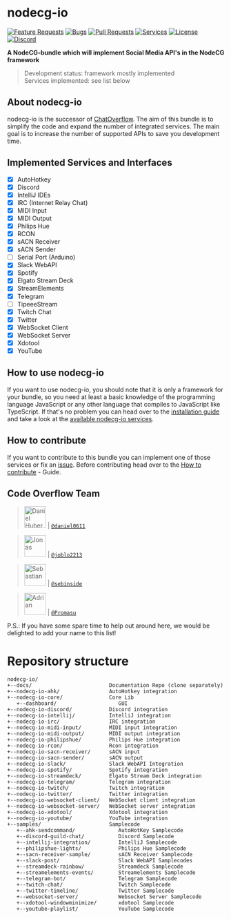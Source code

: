 # nodecg-io

[![Feature Requests](https://img.shields.io/github/issues/codeoverflow-org/nodecg-io/enhancement?label=Feature%20Requests&style=flat-square)](https://github.com/codeoverflow-org/nodecg-io/labels/enhancement)
[![Bugs](https://img.shields.io/github/issues/codeoverflow-org/nodecg-io/bug?label=Bugs&style=flat-square)](https://github.com/codeoverflow-org/nodecg-io/labels/bug)
[![Pull Requests](https://img.shields.io/github/issues-pr/codeoverflow-org/nodecg-io?label=Pull%20Requests&style=flat-square)](https://github.com/codeoverflow-org/nodecg-io/pulls)
[![Services](https://img.shields.io/static/v1?label=Services%20implemented&message=21&color=blue&style=flat-square)](https://nodecg.io/services/)
[![License](https://img.shields.io/github/license/codeoverflow-org/nodecg-io?label=License&style=flat-square)](https://github.com/codeoverflow-org/nodecg-io/blob/master/LICENSE)
[![Discord](https://img.shields.io/badge/discord-join-7289DA.svg?logo=discord&style=flat-square)](https://discord.gg/sX2Gjbs/)

**A NodeCG-bundle which will implement Social Media API's in the NodeCG framework**

> Development status: framework mostly implemented  
> Services implemented: see list below

## About nodecg-io

nodecg-io is the successor of [ChatOverflow](https://github.com/codeoverflow-org/chatoverflow). The aim of this bundle is to simplify the code and expand the number of integrated services. The main goal is to increase the number of supported APIs to save you development time.

## Implemented Services and Interfaces

-   [x] AutoHotkey
-   [x] Discord
-   [x] IntelliJ IDEs
-   [x] IRC (Internet Relay Chat)
-   [x] MIDI Input
-   [x] MIDI Output
-   [x] Philips Hue
-   [x] RCON
-   [x] sACN Receiver
-   [x] sACN Sender
-   [ ] Serial Port (Arduino)
-   [x] Slack WebAPI
-   [x] Spotify
-   [x] Elgato Stream Deck
-   [x] StreamElements
-   [x] Telegram
-   [ ] TipeeeStream
-   [x] Twitch Chat
-   [x] Twitter
-   [x] WebSocket Client
-   [x] WebSocket Server
-   [x] Xdotool
-   [x] YouTube

## How to use nodecg-io

If you want to use nodecg-io, you should note that it is only a framework for your bundle, so you need at least a basic knowledge of the programming language JavaScript or any other language that compiles to JavaScript like TypeScript.
If that's no problem you can head over to the [installation guide](https://nodecg.io/getting_started/install/) and take a look at the [available nodecg-io services](https://nodecg.io/services/).

## How to contribute

If you want to contribute to this bundle you can implement one of those services or fix an [issue](https://github.com/codeoverflow-org/nodecg-io/issues). Before contributing head over to the [How to contribute](https://nodecg.io/contribute/contribute/) - Guide.

## Code Overflow Team

> <img src="https://avatars.githubusercontent.com/daniel0611"   height="50px" title="Daniel Huber"/> | [`@daniel0611`](https://github.com/daniel0611)

> <img src="https://avatars.githubusercontent.com/joblo2213"    height="50px" title="Jonas"/> | [`@joblo2213`](https://github.com/joblo2213)

> <img src="https://avatars.githubusercontent.com/sebinside"    height="50px" title="Sebastian"/> | [`@sebinside`](https://github.com/sebinside)

> <img src="https://avatars.githubusercontent.com/Promasu"    height="50px" title="Adrian"/> | [`@Promasu`](https://github.com/Promasu)

P.S.: If you have some spare time to help out around here, we would be delighted to add your name to this list!

# Repository structure

```
nodecg-io/
+--docs/                         Documentation Repo (clone separately)
+--nodecg-io-ahk/                AutoHotkey integration
+--nodecg-io-core/               Core Lib
   +--dashboard/                    GUI
+--nodecg-io-discord/            Discord integration
+--nodecg-io-intellij/           IntelliJ integration
+--nodecg-io-irc/                IRC integration
+--nodecg-io-midi-input/         MIDI input integration
+--nodecg-io-midi-output/        MIDI output integration
+--nodecg-io-philipshue/         Philips Hue integration
+--nodecg-io-rcon/               Rcon integration
+--nodecg-io-sacn-receiver/      sACN input
+--nodecg-io-sacn-sender/        sACN output
+--nodecg-io-slack/              Slack WebAPI Integration
+--nodecg-io-spotify/            Spotify integration
+--nodecg-io-streamdeck/         Elgato Stream Deck integration
+--nodecg-io-telegram/           Telegram integration
+--nodecg-io-twitch/             Twitch integration
+--nodecg-io-twitter/            Twitter integration
+--nodecg-io-websocket-client/   WebSocket client integration
+--nodecg-io-websocket-server/   WebSocket server integration
+--nodecg-io-xdotool/            Xdotool integration
+--nodecg-io-youtube/            YouTube integration
+--samples/                      Samplecode
   +--ahk-sendcommand/              AutoHotKey Samplecode
   +--discord-guild-chat/           Discord Samplecode
   +--intellij-integration/         IntelliJ Samplecode
   +--philipshue-lights/            Philips Hue Samplecode
   +--sacn-receiver-sample/         sACN Receiver Samplecode
   +--slack-post/                   Slack WebAPI Samplecodes
   +--streamdeck-rainbow/           Streamdeck Samplecode
   +--streamelements-events/        Streamelements Samplecode
   +--telegram-bot/                 Telegram Samplecode
   +--twitch-chat/                  Twitch Samplecode
   +--twitter-timeline/             Twitter Samplecode
   +--websocket-server/             Websocket Server Samplecode
   +--xdotool-windowminimize/       xdotool Samplecode
   +--youtube-playlist/             YouTube Samplecode
```
